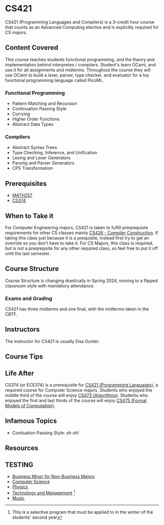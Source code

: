 # CS421

CS421 (Programming Languages and Compilers) is a 3-credit hour course that counts as an Advanced Computing elective and is explicitly required for CS majors.
## Content Covered

This course teaches students functional programming, and the theory and implementation behind interpretes / compilers. Student's learn OCaml, and use it for all assignments and midterms. 
Throughout the course they will use OCaml to build a lexer, parser, type checker, and evaluator for a toy functional programming language called PicoML. 
### Functional Programming
- Pattern Matching and Recursion
- Continuation Passing Style
- Currying
- Higher Order Functions
- Abstract Data Types

### Compilers
- Abstract Syntax Trees
- Type Checking, Inference, and Unification
- Lexing and Lexer Generators
- Parsing and Parser Generators
- CPS Transformation

## Prerequisites
- [MATH257](./CS374.md)
- [CS374](./CS374A.md)

## When to Take it

For Computer Engineering majors, CS421 is taken to fulfill preqrequiste requirements for other CS classes mainly [CS426 - Compiler Construction](./CS426.md). If taking this class just because it is a prequisite, instead first try to get an override so you don't have to take it.
For CS Majors, this class is required, but is not a preqreqisite for any other required class, so feel free to put it off until the last semester.

## Course Structure

Course Structure is changing drastically in Spring 2024, moving to a flipped classroom style with mandatory attendance.

### Exams and Grading

CS421 has three midterms and one final, with the midterms taken in the CBTF.

## Instructors

The instructor for CS421 is usually Elsa Gunter.

## Course Tips

## Life After

CS374 (or ECE374) is a prerequisite for [CS421 (Programming Languages)](./CS421.md), a required course for Computer Science majors. Students who enjoyed the middle third of the course will enjoy [CS473 (Algorithms)](./CS473.md). Students who enjoyed the first and last thirds of the course will enjoy [CS475 (Formal Models of Computation)](./CS475.md).


## Infamous Topics

- Contiuation Passing Style: uh oh! 
## Resources

## TESTING
- [Business Minor for Non-Business Majors](http://catalog.illinois.edu/undergraduate/bus/minors/business-non-business/)
- [Computer Science](http://catalog.illinois.edu/undergraduate/engineering/minors/computer-science/)
- [Physics](http://catalog.illinois.edu/undergraduate/engineering/minors/physics/)
- [Technology and Management](http://catalog.illinois.edu/undergraduate/eng_bus/minors/technology-management/) [^1]
- [Music](http://catalog.illinois.edu/undergraduate/faa/minors/music/)




[^1]: This is a selective program that must be applied to in the winter of the students' second year
